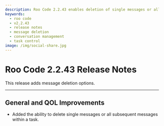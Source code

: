 ```yaml
---
description: Roo Code 2.2.43 enables deletion of single messages or all subsequent messages within a task for better conversation control.
keywords:
  - roo code
  - v2.2.43
  - release notes
  - message deletion
  - conversation management
  - task control
image: /img/social-share.jpg
---
```


# Roo Code 2.2.43 Release Notes

This release adds message deletion options.

---

## General and QOL Improvements

*   Added the ability to delete single messages or all subsequent messages within a task.